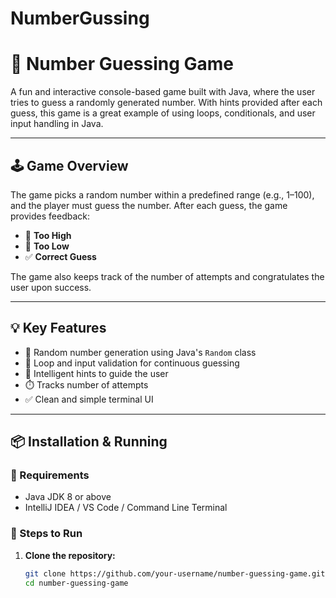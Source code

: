 # NumberGussing
# 🎯 Number Guessing Game

A fun and interactive console-based game built with Java, where the user tries to guess a randomly generated number. With hints provided after each guess, this game is a great example of using loops, conditionals, and user input handling in Java.

---

## 🕹️ Game Overview

The game picks a random number within a predefined range (e.g., 1–100), and the player must guess the number. After each guess, the game provides feedback:
- 🔼 **Too High**
- 🔽 **Too Low**
- ✅ **Correct Guess**

The game also keeps track of the number of attempts and congratulates the user upon success.

---

## 💡 Key Features

- 🎲 Random number generation using Java's `Random` class
- 🔁 Loop and input validation for continuous guessing
- 🧠 Intelligent hints to guide the user
- ⏱️ Tracks number of attempts
- ✅ Clean and simple terminal UI

---

## 📦 Installation & Running

### 🔧 Requirements
- Java JDK 8 or above
- IntelliJ IDEA / VS Code / Command Line Terminal

### 🚀 Steps to Run

1. **Clone the repository:**
   ```bash
   git clone https://github.com/your-username/number-guessing-game.git
   cd number-guessing-game
